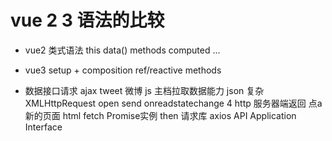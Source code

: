 # vue 2 3 语法的比较
- vue2 类式语法 this 
  data() methods computed ...

- vue3 
   setup + composition 
   ref/reactive methods

- 数据接口请求 
    ajax tweet 微博 js 主档拉取数据能力 json 复杂 
    XMLHttpRequest open send onreadstatechange 4 
    http 服务器端返回 点a 新的页面 html 
    fetch Promise实例 then 
    请求库 axios 
    API Application Interface